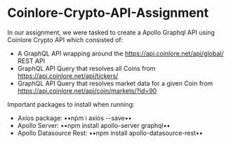 # Coinlore-Crypto-API-Assignment

In our assignment, we were tasked to create a Apollo Graphql API using Coinlore Crypto API which consisted of:

 - A GraphQL API wrapping around the https://api.coinlore.net/api/global/  REST API
 - GraphQL API Query that resolves all Coins from https://api.coinlore.net/api/tickers/
 - GraphQL API Query that resolves market data for a given Coin from https://api.coinlore.net/api/coin/markets/?id=90

Important packages to install when running:

 - Axios package: ••npm i axios --save••
 - Apollo Server: ••npm install apollo-server graphql••
 - Apollo Datasource Rest: ••npm install apollo-datasource-rest••
 
